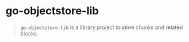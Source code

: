 # go-objectstore-lib

> `go-objectstore-lib` is a library project to store chunks and related blocks.



